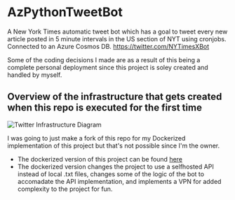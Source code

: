 # AzPythonTweetBot
A New York Times automatic tweet bot which has a goal to tweet every new article posted in 5 minute intervals in the US section of NYT using cronjobs. Connected to an Azure Cosmos DB. https://twitter.com/NYTimesXBot

Some of the coding decisions I made are as a result of this being a complete personal deployment since this project is soley created and handled by myself.


## Overview of the infrastructure that gets created when this repo is executed for the first time 

![Twitter Infrastructure Diagram](https://github.com/user-attachments/assets/fda00ff5-1b9e-45e7-8bb3-9622ae301581)



I was going to just make a fork of this repo for my Dockerized implementation of this project but that's not possible since I'm the owner.
- The dockerized version of this project can be found [here](https://github.com/AllenShap/Dockerized-AzPythonTweetBot)
- The dockerized version changes the project to use a selfhosted API instead of local .txt files, changes some of the logic of the bot to accomadate the API implementation, and implements a VPN for added complexity to the project for fun.
